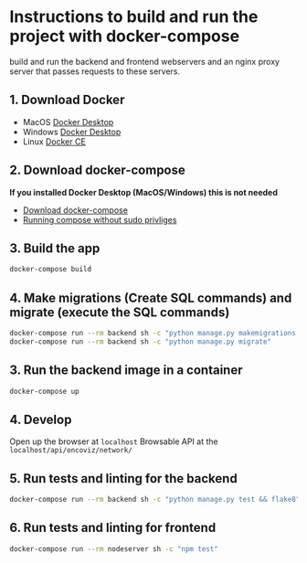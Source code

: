# Instructions to build and run the project with docker-compose

build and run the backend and frontend webservers and an nginx proxy server that passes requests to these servers.

## 1. Download Docker

- MacOS [Docker Desktop](https://docs.docker.com/desktop/mac/install/)
- Windows [Docker Desktop](https://docs.docker.com/desktop/windows/install/)
- Linux [Docker CE](https://docs.docker.com/engine/install/)

## 2. Download docker-compose
**If you installed Docker Desktop (MacOS/Windows) this is not needed**

- [Download docker-compose](https://docs.docker.com/compose/install/)
- [Running compose without sudo privliges](https://docs.docker.com/engine/install/linux-postinstall/)

## 3. Build the app

```sh
docker-compose build
```

## 4. Make migrations (Create SQL commands) and migrate (execute the SQL commands)

```sh
docker-compose run --rm backend sh -c "python manage.py makemigrations core"
docker-compose run --rm backend sh -c "python manage.py migrate"
```

## 3. Run the backend image in a container

```sh
docker-compose up
```

## 4. Develop

Open up the browser at `localhost` 
Browsable API at the `localhost/api/oncoviz/network/`

## 5. Run tests and linting for the backend

```sh
docker-compose run --rm backend sh -c "python manage.py test && flake8"
```

## 6. Run tests and linting for frontend

```sh
docker-compose run --rm nodeserver sh -c "npm test"
```